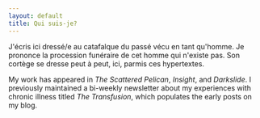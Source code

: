 ```yaml
---
layout: default
title: Qui suis-je?
---
```


<p>J'écris ici dressé/e au catafalque du passé vécu en tant qu'homme. Je prononce la procession funéraire de cet homme qui n'existe pas. Son cortège se dresse peut à peut, ici, parmis ces hypertextes.</p>


<p>My work has appeared in  <i>The Scattered Pelican</i>, <i>Insight</i>, and <i>Darkslide</i>. I previously maintained a bi-weekly newsletter about my experiences with chronic illness titled <i>The Transfusion</i>, which populates the early posts on my blog.


